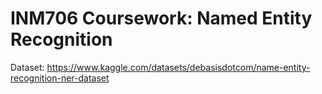 # INM706 Coursework: Named Entity Recognition

Dataset: https://www.kaggle.com/datasets/debasisdotcom/name-entity-recognition-ner-dataset
